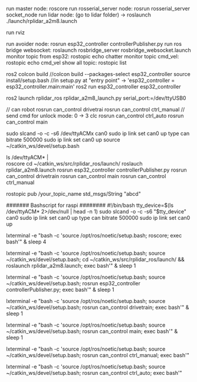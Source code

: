 run master node: roscore
run rosserial_server node: rosrun rosserial_server socket_node
run lidar node: (go to lidar folder) -> roslaunch ./launch/rplidar_a2m8.launch

run rviz

run avoider node: rosrun esp32_controller controllerPublisher.py
run ros bridge websocket: roslaunch rosbridge_server rosbridge_websocket.launch
monitor topic from esp32: rostopic echo chatter
monitor topic cmd_vel: rostopic echo cmd_vel
show all topic: rostopic list

ros2
colcon build 
//colcon build --packages-select esp32_controller
source install/setup.bash
//in setup.py at "entry point" -> 'esp32_controller = esp32_controller.main:main'
ros2 run esp32_controller esp32_controller

ros2 launch rplidar_ros rplidar_a2m8_launch.py serial_port:=/dev/ttyUSB0

// can robot
rosrun can_control drivetrai
rosrun can_control ctrl_manual 
// send cmd for unlock mode: 0 -> 3 clc
rosrun can_control ctrl_auto
rosrun can_control main


sudo slcand -o -c -s6 /dev/ttyACMx can0
sudo ip link set can0 up type can bitrate 500000
sudo ip link set can0 up
source ~/catkin_ws/devel/setup.bash

ls /dev/ttyACM* |  
roscore
cd ~/catkin_ws/src/rplidar_ros/launch/
roslauch rplidar_a2m8.launch
rosrun esp32_controller controllerPublisher.py
rosrun can_control drivetrain
rosrun can_control main
rosrun can_control ctrl_manual


rostopic pub /your_topic_name std_msgs/String "abcd"


####### Bashscript for raspi ########
#!/bin/bash
tty_device=$(ls /dev/ttyACM* 2>/dev/null | head -n 1)
sudo slcand -o -c -s6 "$tty_device" can0
sudo ip link set can0 up type can bitrate 500000
sudo ip link set can0 up

lxterminal -e "bash -c 'source /opt/ros/noetic/setup.bash; roscore; exec bash'" &
sleep 4

lxterminal -e "bash -c 'source /opt/ros/noetic/setup.bash; source ~/catkin_ws/devel/setup.bash; cd ~/catkin_ws/src/rplidar_ros/launch/ && roslaunch rplidar_a2m8.launch; exec bash'" &
sleep 1

lxterminal -e "bash -c 'source /opt/ros/noetic/setup.bash; source ~/catkin_ws/devel/setup.bash; rosrun esp32_controller controllerPublisher.py; exec bash'" &
sleep 1
 
lxterminal -e "bash -c 'source /opt/ros/noetic/setup.bash; source ~/catkin_ws/devel/setup.bash; rosrun can_control drivetrain; exec bash'" &
sleep 1

lxterminal -e "bash -c 'source /opt/ros/noetic/setup.bash; source ~/catkin_ws/devel/setup.bash; rosrun can_control main; exec bash'" &
sleep 1

lxterminal -e "bash -c 'source /opt/ros/noetic/setup.bash; source ~/catkin_ws/devel/setup.bash; rosrun can_control ctrl_manual; exec bash'"

lxterminal -e "bash -c 'source /opt/ros/noetic/setup.bash; source ~/catkin_ws/devel/setup.bash; rosrun can_control ctrl_auto; exec bash'"